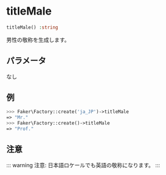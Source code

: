 # titleMale
```php
titleMale() :string
```
男性の敬称を生成します。  

## パラメータ
なし

## 例
```php
>>> Faker\Factory::create('ja_JP')->titleMale
=> "Mr."
>>> Faker\Factory::create()->titleMale
=> "Prof."
```

## 注意
::: warning 注意:
日本語ロケールでも英語の敬称になります。
:::
